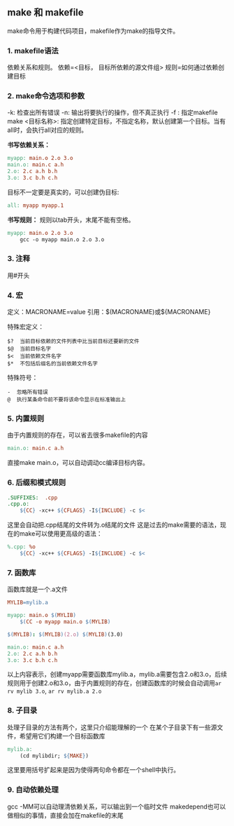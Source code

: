 ## make 和 makefile
make命令用于构建代码项目，makefile作为make的指导文件。

### 1. makefile语法
依赖关系和规则。
依赖=<目标， 目标所依赖的源文件组>
规则=如何通过依赖创建目标

### 2. make命令选项和参数
-k: 检查出所有错误
-n: 输出将要执行的操作，但不真正执行
-f <filename>: 指定makefile
make <目标名称>: 指定创建特定目标，不指定名称，默认创建第一个目标。当有all时，会执行all对应的规则。

**书写依赖关系：**
```makefile
myapp: main.o 2.o 3.o
main.o: main.c a.h
2.o: 2.c a.h b.h
3.o: 3.c b.h c.h
```
目标不一定要是真实的，可以创建伪目标:
```makefile
all: myapp myapp.1
```
**书写规则：**
规则以tab开头，末尾不能有空格。
```makefile
myapp: main.o 2.o 3.o
    gcc -o myapp main.o 2.o 3.o
```

### 3. 注释
用#开头

### 4. 宏
定义：MACRONAME=value
引用：\$(MACRONAME)或${MACRONAME}

特殊宏定义：
```
$?  当前目标依赖的文件列表中比当前目标还要新的文件
$@  当前目标名字
$<  当前依赖文件名字
$*  不包括后缀名的当前依赖文件名字
```
特殊符号：
```
-  忽略所有错误
@  执行某条命令前不要将该命令显示在标准输出上
```

### 5. 内置规则
由于内置规则的存在，可以省去很多makefile的内容
```makefile
main.o: main.c a.h
```
直接make main.o，可以自动调动cc编译目标内容。

### 6. 后缀和模式规则
```makefile
.SUFFIXES:  .cpp
.cpp.o:
    ${CC} -xc++ ${CFLAGS} -I${INCLUDE} -c $<
```
这里会自动把.cpp结尾的文件转为.o结尾的文件
这是过去的make需要的语法，现在的make可以使用更高级的语法：
```makefile
%.cpp: %o
    ${CC} -xc++ ${CFLAGS} -I${INCLUDE} -c $<
```

### 7. 函数库
函数库就是一个.a文件
```makefile
MYLIB=mylib.a

myapp: main.o $(MYLIB)
    $(CC -o myapp main.o $(MYLIB)

$(MYLIB): $(MYLIB)(2.o) $(MYLIB)(3.0)

main.o: main.c a.h
2.o: 2.c a.h b.h
3.o: 3.c b.h c.h
```

以上内容表示，创建myapp需要函数库mylib.a，mylib.a需要包含2.o和3.o，后续规则用于创建2.o和3.o，由于内置规则的存在，创建函数库的时候会自动调用`ar rv mylib 3.o`, `ar rv mylib.a 2.o`

### 8. 子目录
处理子目录的方法有两个，这里只介绍能理解的一个
在某个子目录下有一些源文件，希望用它们构建一个目标函数库
```makefile
mylib.a:
    (cd mylibdir; ${MAKE})
```
这里要用括号扩起来是因为使得两句命令都在一个shell中执行。

### 9. 自动依赖处理
gcc -MM可以自动理清依赖关系，可以输出到一个临时文件
makedepend也可以做相似的事情，直接会加在makefile的末尾
